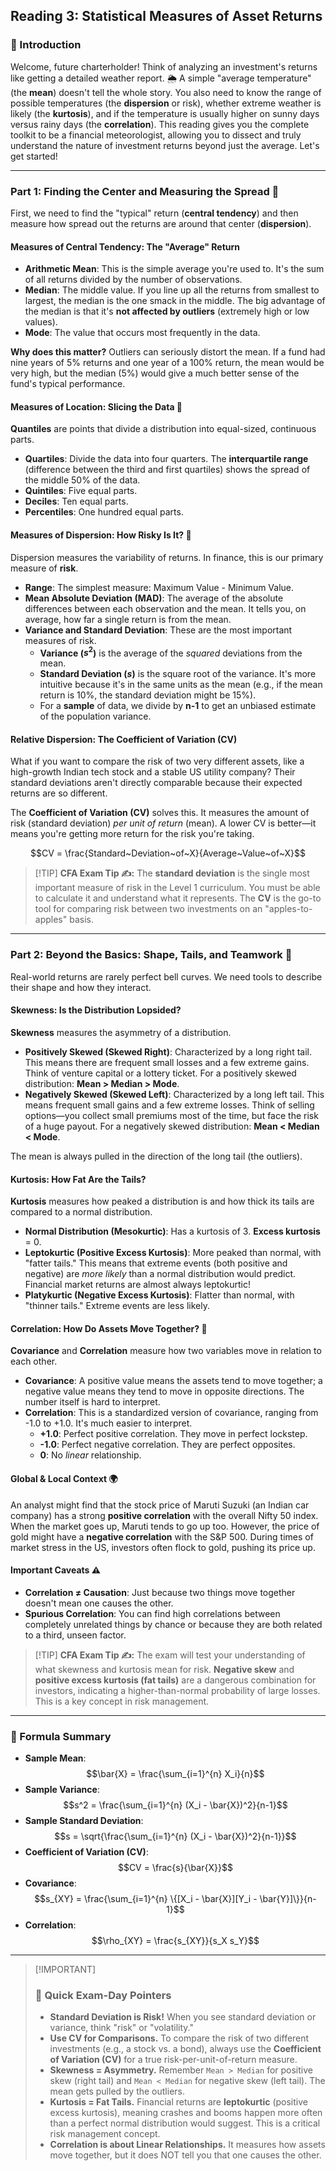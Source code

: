 ## Reading 3: Statistical Measures of Asset Returns

### 🎯 Introduction

Welcome, future charterholder! Think of analyzing an investment's returns like getting a detailed weather report. 🌦️ A simple "average temperature" (the **mean**) doesn't tell the whole story. You also need to know the range of possible temperatures (the **dispersion** or risk), whether extreme weather is likely (the **kurtosis**), and if the temperature is usually higher on sunny days versus rainy days (the **correlation**). This reading gives you the complete toolkit to be a financial meteorologist, allowing you to dissect and truly understand the nature of investment returns beyond just the average. Let's get started!

***

### Part 1: Finding the Center and Measuring the Spread 📍

First, we need to find the "typical" return (**central tendency**) and then measure how spread out the returns are around that center (**dispersion**).

#### **Measures of Central Tendency: The "Average" Return**

* **Arithmetic Mean**: This is the simple average you're used to. It's the sum of all returns divided by the number of observations. 
* **Median**: The middle value. If you line up all the returns from smallest to largest, the median is the one smack in the middle. The big advantage of the median is that it's **not affected by outliers** (extremely high or low values). 
* **Mode**: The value that occurs most frequently in the data. 

**Why does this matter?** Outliers can seriously distort the mean. If a fund had nine years of 5% returns and one year of a 100% return, the mean would be very high, but the median (5%) would give a much better sense of the fund's typical performance.

#### **Measures of Location: Slicing the Data 🍰**

**Quantiles** are points that divide a distribution into equal-sized, continuous parts.
* **Quartiles**: Divide the data into four quarters. The **interquartile range** (difference between the third and first quartiles) shows the spread of the middle 50% of the data. 
* **Quintiles**: Five equal parts.
* **Deciles**: Ten equal parts.
* **Percentiles**: One hundred equal parts.

#### **Measures of Dispersion: How Risky Is It? 🎢**

Dispersion measures the variability of returns. In finance, this is our primary measure of **risk**.

* **Range**: The simplest measure: Maximum Value - Minimum Value. 
* **Mean Absolute Deviation (MAD)**: The average of the absolute differences between each observation and the mean. It tells you, on average, how far a single return is from the mean. 
* **Variance and Standard Deviation**: These are the most important measures of risk.
    * **Variance ($s^2$)** is the average of the *squared* deviations from the mean.
    * **Standard Deviation ($s$)** is the square root of the variance. It's more intuitive because it's in the same units as the mean (e.g., if the mean return is 10%, the standard deviation might be 15%). 
    * For a **sample** of data, we divide by **n-1** to get an unbiased estimate of the population variance. 

#### **Relative Dispersion: The Coefficient of Variation (CV)**

What if you want to compare the risk of two very different assets, like a high-growth Indian tech stock and a stable US utility company? Their standard deviations aren't directly comparable because their expected returns are so different.

The **Coefficient of Variation (CV)** solves this. It measures the amount of risk (standard deviation) *per unit of return* (mean). A lower CV is better—it means you're getting more return for the risk you're taking. 

$$CV = \frac{Standard~Deviation~of~X}{Average~Value~of~X}$$

> [\!TIP]
> **CFA Exam Tip ✍️:** The **standard deviation** is the single most important measure of risk in the Level 1 curriculum. You must be able to calculate it and understand what it represents. The **CV** is the go-to tool for comparing risk between two investments on an "apples-to-apples" basis.

***

### Part 2: Beyond the Basics: Shape, Tails, and Teamwork 🐘

Real-world returns are rarely perfect bell curves. We need tools to describe their shape and how they interact.

#### **Skewness: Is the Distribution Lopsided?**

**Skewness** measures the asymmetry of a distribution.



* **Positively Skewed (Skewed Right)**: Characterized by a long right tail. This means there are frequent small losses and a few extreme gains. Think of venture capital or a lottery ticket. For a positively skewed distribution: **Mean > Median > Mode**. 
* **Negatively Skewed (Skewed Left)**: Characterized by a long left tail. This means frequent small gains and a few extreme losses. Think of selling options—you collect small premiums most of the time, but face the risk of a huge payout. For a negatively skewed distribution: **Mean < Median < Mode**. 

The mean is always pulled in the direction of the long tail (the outliers). 

#### **Kurtosis: How Fat Are the Tails?**

**Kurtosis** measures how peaked a distribution is and how thick its tails are compared to a normal distribution.

* **Normal Distribution (Mesokurtic)**: Has a kurtosis of 3. **Excess kurtosis** = 0.
* **Leptokurtic (Positive Excess Kurtosis)**: More peaked than normal, with "fatter tails." This means that extreme events (both positive and negative) are *more likely* than a normal distribution would predict. Financial market returns are almost always leptokurtic! 
* **Platykurtic (Negative Excess Kurtosis)**: Flatter than normal, with "thinner tails." Extreme events are less likely. 



#### **Correlation: How Do Assets Move Together? 🤝**

**Covariance** and **Correlation** measure how two variables move in relation to each other.

* **Covariance**: A positive value means the assets tend to move together; a negative value means they tend to move in opposite directions. The number itself is hard to interpret. 
* **Correlation**: This is a standardized version of covariance, ranging from -1.0 to +1.0. It's much easier to interpret. 
    * **+1.0**: Perfect positive correlation. They move in perfect lockstep.
    * **-1.0**: Perfect negative correlation. They are perfect opposites.
    * **0**: No *linear* relationship.

#### **Global & Local Context 🌍**

An analyst might find that the stock price of Maruti Suzuki (an Indian car company) has a strong **positive correlation** with the overall Nifty 50 index. When the market goes up, Maruti tends to go up too. However, the price of gold might have a **negative correlation** with the S&P 500. During times of market stress in the US, investors often flock to gold, pushing its price up.

#### **Important Caveats ⚠️**

* **Correlation ≠ Causation**: Just because two things move together doesn't mean one causes the other. 
* **Spurious Correlation**: You can find high correlations between completely unrelated things by chance or because they are both related to a third, unseen factor. 

> [\!TIP]
> **CFA Exam Tip ✍️:** The exam will test your understanding of what skewness and kurtosis mean for risk. **Negative skew** and **positive excess kurtosis (fat tails)** are a dangerous combination for investors, indicating a higher-than-normal probability of large losses. This is a key concept in risk management.

***

### 🧪 Formula Summary

* **Sample Mean**: $$\bar{X} = \frac{\sum_{i=1}^{n} X_i}{n}$$
* **Sample Variance**: $$s^2 = \frac{\sum_{i=1}^{n} (X_i - \bar{X})^2}{n-1}$$
* **Sample Standard Deviation**: $$s = \sqrt{\frac{\sum_{i=1}^{n} (X_i - \bar{X})^2}{n-1}}$$
* **Coefficient of Variation (CV)**: $$CV = \frac{s}{\bar{X}}$$
* **Covariance**: $$s_{XY} = \frac{\sum_{i=1}^{n} \{[X_i - \bar{X}][Y_i - \bar{Y}]\}}{n-1}$$
* **Correlation**: $$\rho_{XY} = \frac{s_{XY}}{s_X s_Y}$$

***

> [\!IMPORTANT]
>
> ### 🎯 Quick Exam-Day Pointers
>
> * **Standard Deviation is Risk!** When you see standard deviation or variance, think "risk" or "volatility."
> * **Use CV for Comparisons.** To compare the risk of two different investments (e.g., a stock vs. a bond), always use the **Coefficient of Variation (CV)** for a true risk-per-unit-of-return measure.
> * **Skewness = Asymmetry.** Remember `Mean > Median` for positive skew (right tail) and `Mean < Median` for negative skew (left tail). The mean gets pulled by the outliers.
> * **Kurtosis = Fat Tails.** Financial returns are **leptokurtic** (positive excess kurtosis), meaning crashes and booms happen more often than a perfect normal distribution would suggest. This is a critical risk management concept.
> * **Correlation is about Linear Relationships.** It measures how assets move together, but it does NOT tell you that one causes the other.
